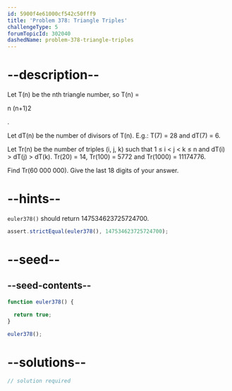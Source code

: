 ```yaml
---
id: 5900f4e61000cf542c50fff9
title: 'Problem 378: Triangle Triples'
challengeType: 5
forumTopicId: 302040
dashedName: problem-378-triangle-triples
---
```


# --description--

Let T(n) be the nth triangle number, so T(n) =

n (n+1)2

.

Let dT(n) be the number of divisors of T(n). E.g.: T(7) = 28 and dT(7) = 6.

Let Tr(n) be the number of triples (i, j, k) such that 1 ≤ i &lt; j &lt; k ≤ n and dT(i) > dT(j) > dT(k). Tr(20) = 14, Tr(100) = 5772 and Tr(1000) = 11174776.

Find Tr(60 000 000). Give the last 18 digits of your answer.

# --hints--

`euler378()` should return 147534623725724700.

```js
assert.strictEqual(euler378(), 147534623725724700);
```

# --seed--

## --seed-contents--

```js
function euler378() {

  return true;
}

euler378();
```

# --solutions--

```js
// solution required
```

